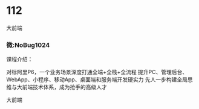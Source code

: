 # 112
大前端
### 微:NoBug1024 


课程介绍：

对标阿里P6，一个业务场景深度打通全端+全栈+全流程 提升PC、管理后台、WebApp、小程序、移动App、桌面端和服务端开发硬实力 先人一步构建全局思维与大前端技术体系，成为抢手的高级人才

大前端
